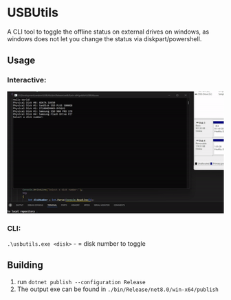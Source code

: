 # USBUtils
A CLI tool to toggle the offline status on external drives on windows, as windows does not let you change the status via diskpart/powershell.


## Usage
### Interactive:
![demo gif](https://raw.githubusercontent.com/Badbird5907/USBUtils/master/imgs/demo.gif)

### CLI:
`.\usbutils.exe <disk>` - <disk> = disk number to toggle

## Building
1. run `dotnet publish --configuration Release`
2. The output exe can be found in `./bin/Release/net8.0/win-x64/publish`
